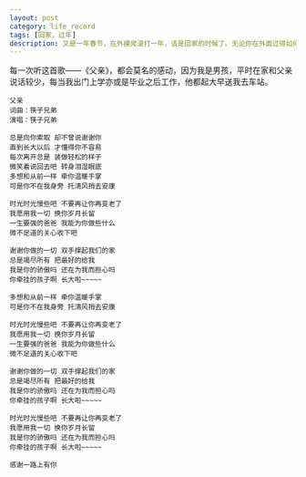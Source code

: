 ```yaml
---
layout: post
category: life_record
tags: [回家，过年]
description: 又是一年春节，在外摸爬滚打一年，该是回家的时候了。无论你在外面过得如何，家始终才是最温暖的归宿，尽力去孝敬我们年事已高的父母。不由得又听起了筷子兄弟的《父亲》。
---
```


每一次听这首歌——《父亲》，都会莫名的感动，因为我是男孩，平时在家和父亲说话较少，每当我出门上学亦或是毕业之后工作，他都起大早送我去车站。

    父亲
    词曲：筷子兄弟
    演唱：筷子兄弟

    总是向你索取 却不曾说谢谢你
    直到长大以后 才懂得你不容易
    每次离开总是 装做轻松的样子
    微笑着说回去吧 转身泪湿眼底
    多想和从前一样 牵你温暖手掌
    可是你不在我身旁 托清风捎去安康

    时光时光慢些吧 不要再让你再变老了
    我愿用我一切 换你岁月长留
    一生要强的爸爸 我能为你做些什么
    微不足道的关心收下吧

    谢谢你做的一切 双手撑起我们的家
    总是竭尽所有 把最好的给我
    我是你的骄傲吗 还在为我而担心吗
    你牵挂的孩子啊 长大啦~~~~~

    多想和从前一样 牵你温暖手掌
    可是你不在我身旁 托清风捎去安康

    时光时光慢些吧 不要再让你再变老了
    我愿用我一切 换你岁月长留
    一生要强的爸爸 我能为你做些什么
    微不足道的关心收下吧

    谢谢你做的一切 双手撑起我们的家
    总是竭尽所有 把最好的给我
    我是你的骄傲吗 还在为我而担心吗
    你牵挂的孩子啊 长大啦~~~~~

    时光时光慢些吧 不要再让你再变老了
    我愿用我一切 换你岁月长留
    我是你的骄傲吗 还在为我而担心吗
    你牵挂的孩子啊 长大啦~~~~~

    感谢一路上有你
